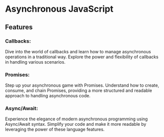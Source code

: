 <h1>Asynchronous JavaScript</h1> 

<h2>Features</h2>
<h3>Callbacks:</h3> Dive into the world of callbacks and learn how to manage asynchronous operations in a traditional way. Explore the power and flexibility of callbacks in handling various scenarios.
<br>
<h3>Promises:</h3> Step up your asynchronous game with Promises. Understand how to create, consume, and chain Promises, providing a more structured and readable approach to handling asynchronous code.
<br>
<h3>Async/Await:</h3> Experience the elegance of modern asynchronous programming using Async/Await syntax. Simplify your code and make it more readable by leveraging the power of these language features.
